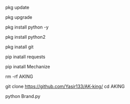 pkg update

pkg upgrade

pkg install python -y

pkg install python2

pkg inatall git

pip inatall requests

pip inatall Mechanize

rm -rf AKING

git clone https://github.com/Yasir133/AK-king/
cd AKING

python Brand.py
